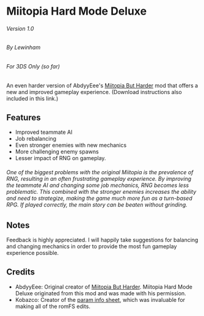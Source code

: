 # Miitopia Hard Mode Deluxe
###### Version 1.0
###### By Lewinham
###### For 3DS Only (so far)

An even harder version of AbdyyEee's [Miitopia But Harder](https://github.com/AbdyyEee/Miitopia-But-Harder) mod that offers a new and improved gameplay experience. (Download instructions also included in this link.)

## Features
 - Improved teammate AI
 - Job rebalancing
 - Even stronger enemies with new mechanics
 - More challenging enemy spawns
 - Lesser impact of RNG on gameplay.
 
###### One of the biggest problems with the original Miitopia is the prevalence of RNG, resulting in an often frustrating gameplay experience. By improving the teammate AI and changing some job mechanics, RNG becomes less problematic. This combined with the stronger enemies increases the ability and need to strategize, making the game much more fun as a turn-based RPG. If played correctly, the main story can be beaten without grinding.

## Notes
Feedback is highly appreciated. I will happily take suggestions for balancing and changing mechanics in order to provide the most fun gameplay experience possible.

## Credits
- AbdyyEee: Original creator of [Miitopia But Harder](https://github.com/AbdyyEee/Miitopia-But-Harder). Miitopia Hard Mode Deluxe originated from this mod and was made with his permission.
- Kobazco: Creator of the [param info sheet](https://docs.google.com/spreadsheets/d/1dGGXvCCSac0z-NZ3-5-QtMc-fa3f46HvJNMhnrN7Igw/edit?usp=sharing), which was invaluable for making all of the romFS edits.
